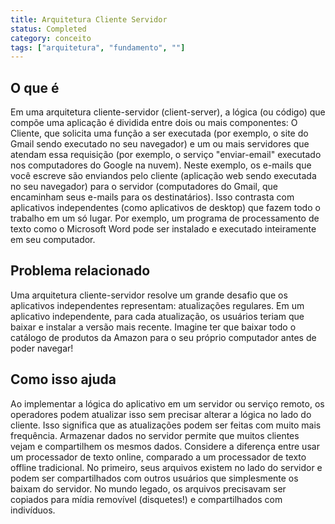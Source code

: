 ```yaml
---
title: Arquitetura Cliente Servidor
status: Completed
category: conceito
tags: ["arquitetura", "fundamento", ""]
---
```


## O que é

Em uma arquitetura cliente-servidor (client-server), a lógica (ou código) que compõe uma aplicação é dividida entre dois ou mais componentes: O Cliente, que solicita uma função a ser executada (por exemplo, o site do Gmail sendo executado no seu navegador) e um ou mais servidores que atendam essa requisição (por exemplo, o serviço "enviar-email" executado nos computadores do Google na nuvem). Neste exemplo, os e-mails que você escreve são enviandos pelo cliente (aplicação web sendo executada no seu navegador) para o servidor (computadores do Gmail, que encaminham seus e-mails para os destinatários).
Isso contrasta com aplicativos independentes (como aplicativos de desktop) que fazem todo o trabalho em um só lugar. Por exemplo, um programa de processamento de texto como o Microsoft Word pode ser instalado e executado inteiramente em seu computador.

## Problema relacionado

Uma arquitetura cliente-servidor resolve um grande desafio que os aplicativos independentes representam: atualizações regulares. Em um aplicativo independente, para cada atualização, os usuários teriam que baixar e instalar a versão mais recente. Imagine ter que baixar todo o catálogo de produtos da Amazon para o seu próprio computador antes de poder navegar!

## Como isso ajuda

Ao implementar a lógica do aplicativo em um servidor ou serviço remoto, os operadores podem atualizar isso sem precisar alterar a lógica no lado do cliente. Isso significa que as atualizações podem ser feitas com muito mais frequência. Armazenar dados no servidor permite que muitos clientes vejam e compartilhem os mesmos dados. Considere a diferença entre usar um processador de texto online, comparado a um processador de texto offline tradicional. No primeiro, seus arquivos existem no lado do servidor e podem ser compartilhados com outros usuários que simplesmente os baixam do servidor. No mundo legado, os arquivos precisavam ser copiados para mídia removível (disquetes!) e compartilhados com indivíduos.

